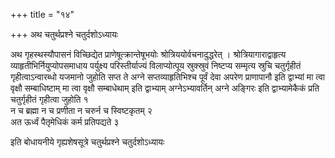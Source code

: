 +++
title = "१४"

+++
अथ चतुर्थप्रश्ने चतुर्दशोऽध्यायः

अथ गृहस्थस्यौपासनं विच्छिद्येत
प्राणेषूत्क्रान्तेषूभयोः श्रोत्रिययोर्वचनादुद्धरेत् ।
श्रोत्रियागाराद्वाहृत्य
व्याहृतीभिर्नियुप्योपसमाधाय
पर्युक्ष्य परिस्तीर्याज्यं विलाप्योत्पूय स्रुक्स्रुवं निष्टप्य सम्मृत्य
स्रुचि चतुर्गृहीतं गृहीत्वाऽन्वारब्धो यजमानो जुहोति सप्त ते अग्ने
सप्तव्याहृतिभिश्च पूर्वं देवा अपरेण प्राणापानौ इति द्वाभ्यां मा
त्वा वृक्षौ सम्बाधिष्टाम् मा त्वा वृक्षौ सम्बाधेथाम् इति
द्वाभ्याम् अग्नेऽभ्यावर्तिन् अग्ने अङ्गिरः इति
द्वाभ्यामेकैकं प्रति चतुर्गृहीतं गृहीत्वा जुहोति १  
न च
ब्रह्मा न च प्रणीता न चरुर्न च स्विष्टकृतम् २  
अत ऊर्ध्वं
पैतृमेधिकं कर्म प्रतिपद्यते ३  

इति बोधायनीये गृह्यशेषसूत्रे
चतुर्थप्रश्ने चतुर्दशोऽध्यायः
